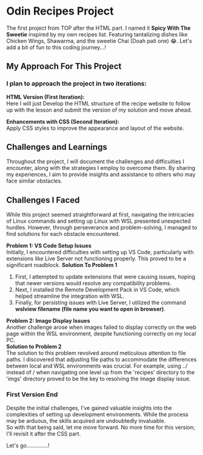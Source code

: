 # Odin Recipes Project

The first project from TOP after the HTML part. I named it **Spicy With The
Sweetie** inspired by my own recipes list. Featuring tantalizing dishes like
Chicken Wings, Shawarma, and the sweetie Chai (Doah pati one) 😂. Let's add a
bit of fun to this coding journey...!

## My Approach For This Project

### I plan to approach the project in two iterations:

**HTML Version (First Iteration):**  
Here I will just Develop the HTML structure of the recipe website to follow up
with the lesson and submit the version of my solution and move ahead.

**Enhancements with CSS (Second Iteration):**  
Apply CSS styles to improve the appearance and layout of the website.

## Challenges and Learnings

Throughout the project, I will document the challenges and difficulties I
encounter, along with the strategies I employ to overcome them. By sharing my
experiences, I aim to provide insights and assistance to others who may face
similar obstacles.

## Challenges I Faced

While this project seemed straightforward at first, navigating the intricacies
of Linux commands and setting up Linux with WSL presented unexpected hurdles.
However, through perseverance and problem-solving, I managed to find solutions
for each obstacle encountered.

**Problem 1: VS Code Setup Issues**  
Initially, I encountered difficulties with setting up VS Code, particularly with
extensions like Live Server not functioning properly. This proved to be a
significant roadblock. **Solution To Problem 1**

1. First, I attempted to update extensions that were causing issues, hoping that
   newer versions would resolve any compatibility problems.
2. Next, I installed the Remote Development Pack in VS Code, which helped
   streamline the integration with WSL.
3. Finally, for persisting issues with Live Server, I utilized the command
   **wslview filename (file name you want to open in browser)**.

**Problem 2: Image Display Issues**  
Another challenge arose when images failed to display correctly on the web page
within the WSL environment, despite functioning correctly on my local PC.  
**Solution to Problem 2**  
The solution to this problem revolved around meticulous attention to file paths.
I discovered that adjusting file paths to accommodate the differences between
local and WSL environments was crucial. For example, using ../ instead of / when
navigating one level up from the 'recipes' directory to the 'imgs' directory
proved to be the key to resolving the image display issue.

### First Version End

Despite the initial challenges, I've gained valuable insights into the
complexities of setting up development environments. While the process may be
arduous, the skills acquired are undoubtedly invaluable.  
So with that being said, let me move forward. No more time for this version;
I'll revisit it after the CSS part.

Let's go..............!
